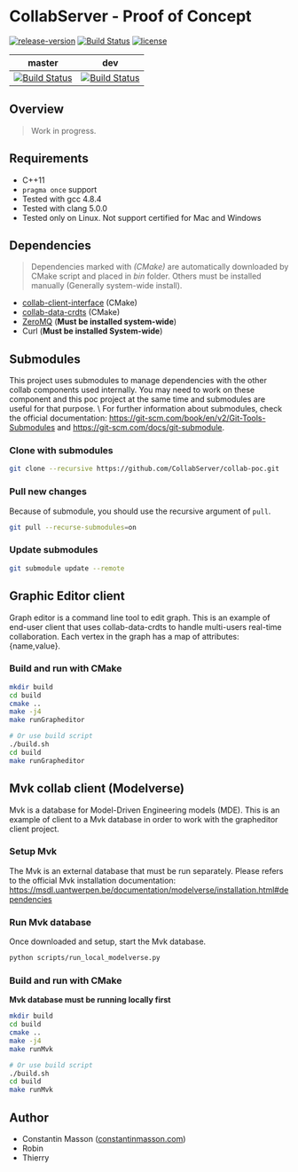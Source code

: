 # CollabServer - Proof of Concept

[![release-version](https://img.shields.io/badge/release-no--release-red.svg)]()
[![Build Status](https://travis-ci.org/CollabServer/collab-poc.svg?branch=master)](https://travis-ci.org/CollabServer/collab-poc)
[![license](https://img.shields.io/badge/license-LGPLv3.0-blue.svg)](https://github.com/CollabServer/collab-poc/blob/dev/LICENSE.txt)

| master | dev |
| :-----: | :----: |
| [![Build Status](https://travis-ci.org/CollabServer/collab-poc.svg?branch=master)](https://travis-ci.org/CollabServer/collab-poc) | [![Build Status](https://travis-ci.org/CollabServer/collab-poc.svg?branch=dev)](https://travis-ci.org/CollabServer/collab-poc) |


## Overview
> Work in progress.


## Requirements
- C++11
- `pragma once` support
- Tested with gcc 4.8.4
- Tested with clang 5.0.0
- Tested only on Linux. Not support certified for Mac and Windows


## Dependencies
> Dependencies marked with *(CMake)* are automatically downloaded by CMake
> script and placed in *bin* folder.
> Others must be installed manually (Generally system-wide install).
- [collab-client-interface](https://github.com/CollabServer/collab-client-interface.git) (CMake)
- [collab-data-crdts](https://github.com/CollabServer/collab-data-crdts.git) (CMake)
- [ZeroMQ](http://zeromq.org/) (**Must be installed system-wide**)
- Curl (**Must be installed System-wide**)


## Submodules
This project uses submodules to manage dependencies with the other collab
components used internally. You may need to work on these component and
this poc project at the same time and submodules are useful for that purpose. \\
For further information about submodules, check the official documentation:
https://git-scm.com/book/en/v2/Git-Tools-Submodules and
https://git-scm.com/docs/git-submodule.

### Clone with submodules
```bash
git clone --recursive https://github.com/CollabServer/collab-poc.git
```
### Pull new changes
Because of submodule, you should use the recursive argument of `pull`.
```bash
git pull --recurse-submodules=on
```
### Update submodules
```bash
git submodule update --remote
```


## Graphic Editor client
Graph editor is a command line tool to edit graph.
This is an example of end-user client that uses collab-data-crdts to
handle multi-users real-time collaboration.
Each vertex in the graph has a map of attributes: {name,value}.

### Build and run with CMake
```bash
mkdir build
cd build
cmake ..
make -j4
make runGrapheditor

# Or use build script
./build.sh
cd build
make runGrapheditor
```


## Mvk collab client (Modelverse)
Mvk is a database for Model-Driven Engineering models (MDE).
This is an example of client to a Mvk database in order to work with the
grapheditor client project.

### Setup Mvk
The Mvk is an external database that must be run separately.
Please refers to the official Mvk installation documentation:
https://msdl.uantwerpen.be/documentation/modelverse/installation.html#dependencies

### Run Mvk database
Once downloaded and setup, start the Mvk database.
```bash
python scripts/run_local_modelverse.py
```

### Build and run with CMake
**Mvk database must be running locally first**
```bash
mkdir build
cd build
cmake ..
make -j4
make runMvk

# Or use build script
./build.sh
cd build
make runMvk
```


## Author
- Constantin Masson ([constantinmasson.com](http://constantinmasson.com/))
- Robin
- Thierry
